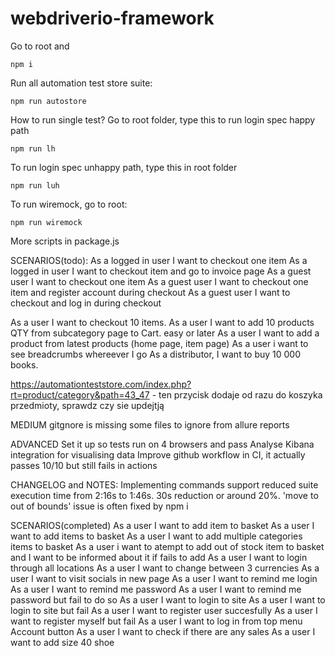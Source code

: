 # webdriverio-framework

Go to root and

```
npm i
```

Run all automation test store suite:

```
npm run autostore
```

How to run single test? Go to root folder, type this to run login spec happy path

```
npm run lh
```

To run login spec unhappy path, type this in root folder

```
npm run luh
```

To run wiremock, go to root:

```
npm run wiremock
```

More scripts in package.js

SCENARIOS(todo):
As a logged in user I want to checkout one item
As a logged in user I want to checkout item and go to invoice page
As a guest user I want to checkout one item
As a guest user I want to checkout one item and register account during checkout
As a guest user I want to checkout and log in during checkout

As a user I want to checkout 10 items.
As a user I want to add 10 products QTY from subcategory page to Cart.
easy or later
As a user I want to add a product from latest products (home page, item page)
As a user i want to see breadcrumbs whereever I go
As a distributor, I want to buy 10 000 books.

https://automationteststore.com/index.php?rt=product/category&path=43_47 - ten przycisk dodaje od razu do koszyka przedmioty, sprawdz czy sie updejtją

MEDIUM
gitgnore is missing some files to ignore from allure reports

ADVANCED
Set it up so tests run on 4 browsers and pass
Analyse Kibana integration for visualising data
Improve github workflow in CI, it actually passes 10/10 but still fails in actions

CHANGELOG and NOTES:
Implementing commands support reduced suite execution time from 2:16s to 1:46s. 30s reduction or around 20%.
'move to out of bounds' issue is often fixed by npm i

SCENARIOS(completed)
As a user I want to add item to basket
As a user I want to add items to basket
As a user I want to add multiple categories items to basket
As a user i want to atempt to add out of stock item to basket and I want to be informed about it if fails to add
As a user I want to login through all locations
As a user I want to change between 3 currencies
As a user I want to visit socials in new page
As a user I want to remind me login
As a user I want to remind me password
As a user I want to remind me password but fail to do so
As a user I want to login to site
As a user I want to login to site but fail
As a user I want to register user succesfully
As a user I want to register myself but fail
As a user I want to log in from top menu Account button
As a user I want to check if there are any sales
As a user I want to add size 40 shoe
